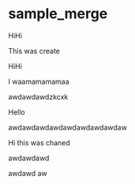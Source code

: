 # sample_merge



HiHi

This was create













HiHi


I waamamamamaa



awdawdawdzkcxk


Hello



awdawdawdawdawdawdawdawdaw










Hi this was chaned


awdawdawd

awdawd
aw

